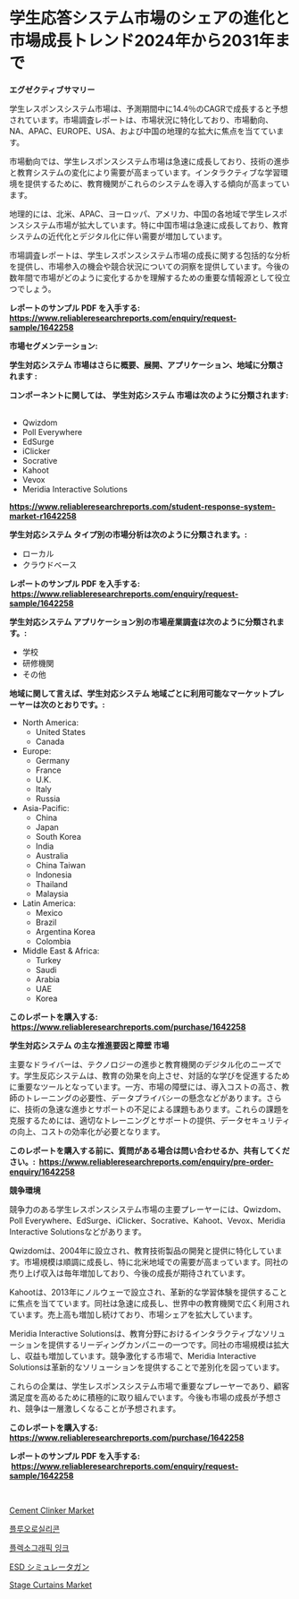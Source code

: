 <p><h1>学生応答システム市場のシェアの進化と市場成長トレンド2024年から2031年まで</h1></p><p><strong>エグゼクティブサマリー</strong></p>
<p><p>学生レスポンスシステム市場は、予測期間中に14.4％のCAGRで成長すると予想されています。市場調査レポートは、市場状況に特化しており、市場動向、NA、APAC、EUROPE、USA、および中国の地理的な拡大に焦点を当てています。</p><p>市場動向では、学生レスポンスシステム市場は急速に成長しており、技術の進歩と教育システムの変化により需要が高まっています。インタラクティブな学習環境を提供するために、教育機関がこれらのシステムを導入する傾向が高まっています。</p><p>地理的には、北米、APAC、ヨーロッパ、アメリカ、中国の各地域で学生レスポンスシステム市場が拡大しています。特に中国市場は急速に成長しており、教育システムの近代化とデジタル化に伴い需要が増加しています。</p><p>市場調査レポートは、学生レスポンスシステム市場の成長に関する包括的な分析を提供し、市場参入の機会や競合状況についての洞察を提供しています。今後の数年間で市場がどのように変化するかを理解するための重要な情報源として役立つでしょう。</p></p>
<p><strong>レポートのサンプル PDF を入手する: <a href="https://www.reliableresearchreports.com/enquiry/request-sample/1642258">https://www.reliableresearchreports.com/enquiry/request-sample/1642258</a></strong></p>
<p><strong>市場セグメンテーション:</strong></p>
<p><strong> 学生対応システム 市場はさらに概要、展開、アプリケーション、地域に分類されます :</strong></p>
<p><strong>コンポーネントに関しては、 学生対応システム 市場は次のように分類されます: &nbsp;</strong></p>
<p><ul><li>Qwizdom</li><li>Poll Everywhere</li><li>EdSurge</li><li>iClicker</li><li>Socrative</li><li>Kahoot</li><li>Vevox</li><li>Meridia Interactive Solutions</li></ul></p>
<p><strong><a href="https://www.reliableresearchreports.com/student-response-system-market-r1642258">https://www.reliableresearchreports.com/student-response-system-market-r1642258</a></strong></p>
<p><strong> 学生対応システム タイプ別の市場分析は次のように分類されます。:</strong></p>
<p><ul><li>ローカル</li><li>クラウドベース</li></ul></p>
<p><strong>レポートのサンプル PDF を入手する: &nbsp;<a href="https://www.reliableresearchreports.com/enquiry/request-sample/1642258">https://www.reliableresearchreports.com/enquiry/request-sample/1642258</a></strong></p>
<p><strong> 学生対応システム アプリケーション別の市場産業調査は次のように分類されます。:</strong></p>
<p><ul><li>学校</li><li>研修機関</li><li>その他</li></ul></p>
<p><strong>地域に関して言えば、学生対応システム 地域ごとに利用可能なマーケットプレーヤーは次のとおりです。:</strong></p>
<p><ul>
    <li>
        North America:
        <ul>
            <li>United States</li>
            <li>Canada</li>
        </ul>
    </li>
    <li>
        Europe:
        <ul>
            <li>Germany</li>
            <li>France</li>
            <li>U.K.</li>
            <li>Italy</li>
            <li>Russia</li>
        </ul>
    </li>
    <li>
        Asia-Pacific:
        <ul>
            <li>China</li>
            <li>Japan</li>
            <li>South Korea</li>
            <li>India</li>
            <li>Australia</li>
            <li>China Taiwan</li>
            <li>Indonesia</li>
            <li>Thailand</li>
            <li>Malaysia</li>
        </ul>
    </li>
    <li>
        Latin America:
        <ul>
            <li>Mexico</li>
            <li>Brazil</li>
            <li>Argentina Korea</li>
            <li>Colombia</li>
        </ul>
    </li>
    <li>
        Middle East & Africa:
        <ul>
            <li>Turkey</li>
            <li>Saudi</li>
            <li>Arabia</li>
            <li>UAE</li>
            <li>Korea</li>
        </ul>
    </li>
    </ul></p>
<p><strong>このレポートを購入する: &nbsp;<a href="https://www.reliableresearchreports.com/purchase/1642258">https://www.reliableresearchreports.com/purchase/1642258</a></strong></p>
<p><strong>学生対応システム の主な推進要因と障壁 市場</strong></p>
<p><p>主要なドライバーは、テクノロジーの進歩と教育機関のデジタル化のニーズです。学生反応システムは、教育の効果を向上させ、対話的な学びを促進するために重要なツールとなっています。一方、市場の障壁には、導入コストの高さ、教師のトレーニングの必要性、データプライバシーの懸念などがあります。さらに、技術の急速な進歩とサポートの不足による課題もあります。これらの課題を克服するためには、適切なトレーニングとサポートの提供、データセキュリティの向上、コストの効率化が必要となります。</p></p>
<p><strong>このレポートを購入する前に、質問がある場合は問い合わせるか、共有してください。:&nbsp; <a href="https://www.reliableresearchreports.com/enquiry/pre-order-enquiry/1642258">https://www.reliableresearchreports.com/enquiry/pre-order-enquiry/1642258</a></strong></p>
<p><strong>競争環境</strong></p>
<p><p>競争力のある学生レスポンスシステム市場の主要プレーヤーには、Qwizdom、Poll Everywhere、EdSurge、iClicker、Socrative、Kahoot、Vevox、Meridia Interactive Solutionsなどがあります。</p><p>Qwizdomは、2004年に設立され、教育技術製品の開発と提供に特化しています。市場規模は順調に成長し、特に北米地域での需要が高まっています。同社の売り上げ収入は毎年増加しており、今後の成長が期待されています。</p><p>Kahootは、2013年にノルウェーで設立され、革新的な学習体験を提供することに焦点を当てています。同社は急速に成長し、世界中の教育機関で広く利用されています。売上高も増加し続けており、市場シェアを拡大しています。</p><p>Meridia Interactive Solutionsは、教育分野におけるインタラクティブなソリューションを提供するリーディングカンパニーの一つです。同社の市場規模は拡大し、収益も増加しています。競争激化する市場で、Meridia Interactive Solutionsは革新的なソリューションを提供することで差別化を図っています。</p><p>これらの企業は、学生レスポンスシステム市場で重要なプレーヤーであり、顧客満足度を高めるために積極的に取り組んでいます。今後も市場の成長が予想され、競争は一層激しくなることが予想されます。</p></p>
<p><strong>このレポートを購入する: &nbsp; <a href="https://www.reliableresearchreports.com/purchase/1642258">https://www.reliableresearchreports.com/purchase/1642258</a></strong></p>
<p><strong>レポートのサンプル PDF を入手する: &nbsp;<a href="https://www.reliableresearchreports.com/enquiry/request-sample/1642258">https://www.reliableresearchreports.com/enquiry/request-sample/1642258</a></strong><strong></strong></p>
<p>&nbsp;</p>
<p><p><a href="https://github.com/bobicer/Market-Research-Report-List-3/blob/main/cement-clinker-market.md">Cement Clinker Market</a></p><p><a href="https://github.com/novabrown3/Market-Research-Report-List-1/blob/main/337061267367.md">플루오로실리콘</a></p><p><a href="https://github.com/Tristiarton768456/Market-Research-Report-List-1/blob/main/381181067366.md">플렉소그래픽 잉크</a></p><p><a href="https://github.com/RudyBoyer2017/Market-Research-Report-List-1/blob/main/679256669876.md">ESD シミュレータガン</a></p><p><a href="https://issuu.com/reportprime-2/docs/stage-curtains-market-size-2030.pptx">Stage Curtains Market</a></p></p>